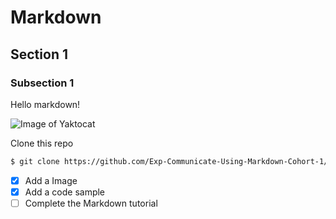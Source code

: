 # Markdown 

## Section 1

### Subsection 1

Hello markdown! 

![Image of Yaktocat](https://octodex.github.com/images/yaktocat.png)

Clone this repo

```sh
$ git clone https://github.com/Exp-Communicate-Using-Markdown-Cohort-1/series-communicate-using-markdown-ezefranca.git 
```

- [x] Add a Image
- [x] Add a code sample
- [ ] Complete the Markdown tutorial
